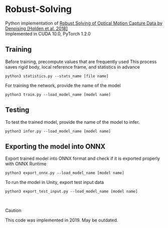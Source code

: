 # Robust-Solving
Python implementation of [Robust Solving of Optical Motion Capture Data by Denoising [Holden et al. 2018]](https://dl.acm.org/doi/10.1145/3197517.3201302) <br />
Implemented in CUDA 10.0, PyTorch 1.2.0

## Training
Before training, precompute values that are frequently used
This process saves rigid body, local reference frame, and statistics in advance

```{sh}
python3 statistics.py --stats_name [file name]
```

For training the network, provide the name of the model
```{sh}
python3 train.py --load_model_name [model name]
```

## Testing
To test the trained model, provide the name of the model to infer.
```{sh}
python3 infer.py --load_model_name [model name]
```

## Exporting the model into ONNX
Export trained model into ONNX format and check if it is exported properly with ONNX Runtime
```{sh}
python3 export_onnx.py --load_model_name [model name]
```

To run the model in Unity, export test input data
```{sh}
python3 export_test_input.py --load_model_name [model name]
```
<br />

> [!CAUTION]
> This code was implemented in 2019. May be outdated.
